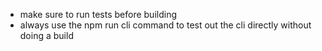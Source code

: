 - make sure to run tests before building
- always use the npm run cli command to test out the cli directly without doing a build
